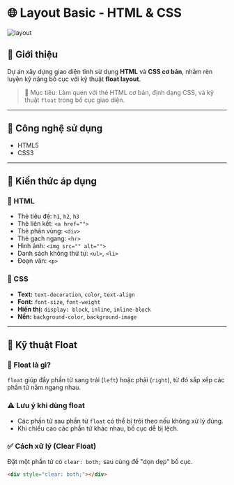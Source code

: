 # 🌐 Layout Basic - HTML & CSS
![layout](layout_Mastery_new-1.png)
## 📝 Giới thiệu
Dự án xây dựng giao diện tĩnh sử dụng **HTML** và **CSS cơ bản**, nhằm rèn luyện kỹ năng bố cục với kỹ thuật **float layout**.

> 🎯 Mục tiêu: Làm quen với thẻ HTML cơ bản, định dạng CSS, và kỹ thuật `float` trong bố cục giao diện.

---

## 🧱 Công nghệ sử dụng

- HTML5
- CSS3

---

## 🧠 Kiến thức áp dụng

### 🔸 HTML
- Thẻ tiêu đề: `h1`, `h2`, `h3`
- Thẻ liên kết: `<a href="">`
- Thẻ phân vùng: `<div>`
- Thẻ gạch ngang: `<hr>`
- Hình ảnh: `<img src="" alt="">`
- Danh sách không thứ tự: `<ul>`, `<li>`
- Đoạn văn: `<p>`

### 🔹 CSS
- **Text:** `text-decoration`, `color`, `text-align`
- **Font:** `font-size`, `font-weight`
- **Hiển thị:** `display: block`, `inline`, `inline-block`
- **Nền:** `background-color`, `background-image`

---

## 📐 Kỹ thuật Float

### 🔧 Float là gì?
`float` giúp đẩy phần tử sang trái (`left`) hoặc phải (`right`), từ đó sắp xếp các phần tử nằm ngang nhau.

### ⚠️ Lưu ý khi dùng float
- Các phần tử sau phần tử `float` có thể bị trôi theo nếu không xử lý đúng.
- Khi chiều cao các phần tử khác nhau, bố cục dễ bị lệch.

### ✅ Cách xử lý (Clear Float)
Đặt một phần tử có `clear: both;` sau cùng để "dọn dẹp" bố cục.

```html
<div style="clear: both;"></div>
